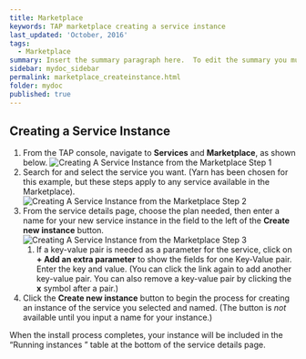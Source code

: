 ```yaml
---
title: Marketplace
keywords: TAP marketplace creating a service instance
last_updated: 'October, 2016'
tags:
  - Marketplace
summary: Insert the summary paragraph here.  To edit the summary you must edit the meta data for this post. 
sidebar: mydoc_sidebar
permalink: marketplace_createinstance.html
folder: mydoc
published: true
---
```


## Creating a Service Instance

1. From the TAP console, navigate to **Services** and **Marketplace**, as shown below. 
![Creating A Service Instance from the Marketplace Step 1](https://github.com/trustedanalytics/platform-wiki/raw/master/wikiImages/CreatingAServiceInstance_1.jpg)
1. Search for and select the service you want. (Yarn has been chosen for this example, but these steps apply to any service available in the Marketplace).
![Creating A Service Instance from the Marketplace Step 2](https://github.com/trustedanalytics/platform-wiki/raw/master/wikiImages/CreatingAServiceInstance_2.jpg)
1. From the service details page, choose the plan needed, then enter a name for your new service instance in the field to the left of the **Create new instance** button.
![Creating A Service Instance from the Marketplace Step 3](https://github.com/trustedanalytics/platform-wiki/raw/master/wikiImages/CreatingAServiceInstance_3.jpg)
    1. If a key-value pair is needed as a parameter for the service, click on **+ Add an extra parameter** to show the  fields for one Key-Value pair. Enter the key and value. (You can click the link again to add another key-value pair. You can also remove a key-value pair by clicking the **x** symbol after a pair.)
1. Click the **Create new instance** button to begin the process for creating an instance of the service you selected and named. (The button is *not* available until you input a name for your instance.) 

When the install process completes, your instance will be included in the “Running instances ” table at the bottom of the service details page.  

